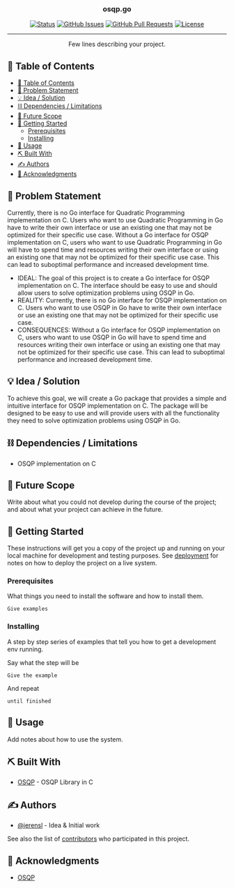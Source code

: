 <h3 align="center">osqp.go</h3>

<div align="center">

  [![Status](https://img.shields.io/badge/status-active-success.svg)]() 
  [![GitHub Issues](https://img.shields.io/github/issues/jerensl/osqp.go.svg)](https://github.com/jerensl/osqp.go/issues)
  [![GitHub Pull Requests](https://img.shields.io/github/issues-pr/jerensl/osqp.go.svg)](https://github.com/jerensl/osqp.go/pulls)
  [![License](https://img.shields.io/badge/license-MIT-blue.svg)](LICENSE.md)

</div>

---

<p align="center"> Few lines describing your project.
    <br> 
</p>

## 📝 Table of Contents
- [📝 Table of Contents](#-table-of-contents)
- [🧐 Problem Statement ](#-problem-statement-)
- [💡 Idea / Solution ](#-idea--solution-)
- [⛓️ Dependencies / Limitations ](#️-dependencies--limitations-)
- [🚀 Future Scope ](#-future-scope-)
- [🏁 Getting Started ](#-getting-started-)
  - [Prerequisites](#prerequisites)
  - [Installing](#installing)
- [🎈 Usage ](#-usage-)
- [⛏️ Built With ](#️-built-with-)
- [✍️ Authors ](#️-authors-)
- [🎉 Acknowledgments ](#-acknowledgments-)

## 🧐 Problem Statement <a name = "problem_statement"></a>
 Currently, there is no Go interface for Quadratic Programming implementation on C. Users who want to use Quadratic Programming in Go have to write their own interface or use an existing one that may not be optimized for their specific use case. Without a Go interface for OSQP implementation on C, users who want to use Quadratic Programming in Go will have to spend time and resources writing their own interface or using an existing one that may not be optimized for their specific use case. This can lead to suboptimal performance and increased development time.

- IDEAL: The goal of this project is to create a Go interface for OSQP implementation on C. The interface should be easy to use and should allow users to solve optimization problems using OSQP in Go.
- REALITY: Currently, there is no Go interface for OSQP implementation on C. Users who want to use OSQP in Go have to write their own interface or use an existing one that may not be optimized for their specific use case. 
- CONSEQUENCES: Without a Go interface for OSQP implementation on C, users who want to use OSQP in Go will have to spend time and resources writing their own interface or using an existing one that may not be optimized for their specific use case. This can lead to suboptimal performance and increased development time.

## 💡 Idea / Solution <a name = "idea"></a>
To achieve this goal, we will create a Go package that provides a simple and intuitive interface for OSQP implementation on C. The package will be designed to be easy to use and will provide users with all the functionality they need to solve optimization problems using OSQP in Go.

## ⛓️ Dependencies / Limitations <a name = "limitations"></a>
- OSQP implementation on C

## 🚀 Future Scope <a name = "future_scope"></a>
Write about what you could not develop during the course of the project; and about what your project can achieve 
in the future.

## 🏁 Getting Started <a name = "getting_started"></a>
These instructions will get you a copy of the project up and running on your local machine for development 
and testing purposes. See [deployment](#deployment) for notes on how to deploy the project on a live system.

### Prerequisites

What things you need to install the software and how to install them.

```
Give examples
```

### Installing

A step by step series of examples that tell you how to get a development env running.

Say what the step will be

```
Give the example
```

And repeat

```
until finished
```

## 🎈 Usage <a name="usage"></a>
Add notes about how to use the system.

## ⛏️ Built With <a name = "tech_stack"></a>
- [OSQP](https://osqp.org/) - OSQP Library in C

## ✍️ Authors <a name = "authors"></a>
- [@jerensl](https://github.com/jerensl) - Idea & Initial work

See also the list of [contributors](https://github.com/jerensl/osqp.go/contributors) 
who participated in this project.

## 🎉 Acknowledgments <a name = "acknowledgments"></a>
- [OSQP](https://github.com/osqp/osqp)